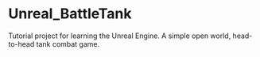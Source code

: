 # Unreal_BattleTank
Tutorial project for learning the Unreal Engine. A simple open world, head-to-head tank combat game.
